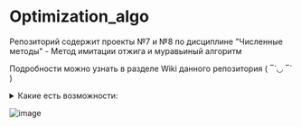# Optimization_algo

Репозиторий содержит проекты №7 и №8 по дисциплине "Численные методы" - Метод имитации отжига и муравьиный алгоритм

Подробности можно узнать в разделе Wiki данного репозитория ( ‾́ ◡ ‾́ )   


<details><summary>Какие есть возможности:</summary>

  1. Решение задачи коммивояжера алгоритмом имитации отжига
  2. Решение задачи коммивояжера алгоритмом муравьиной колонии

</details>

![image](https://user-images.githubusercontent.com/37026894/145996676-1338d57a-d83c-4574-a2bb-0431c26c4a05.png)

